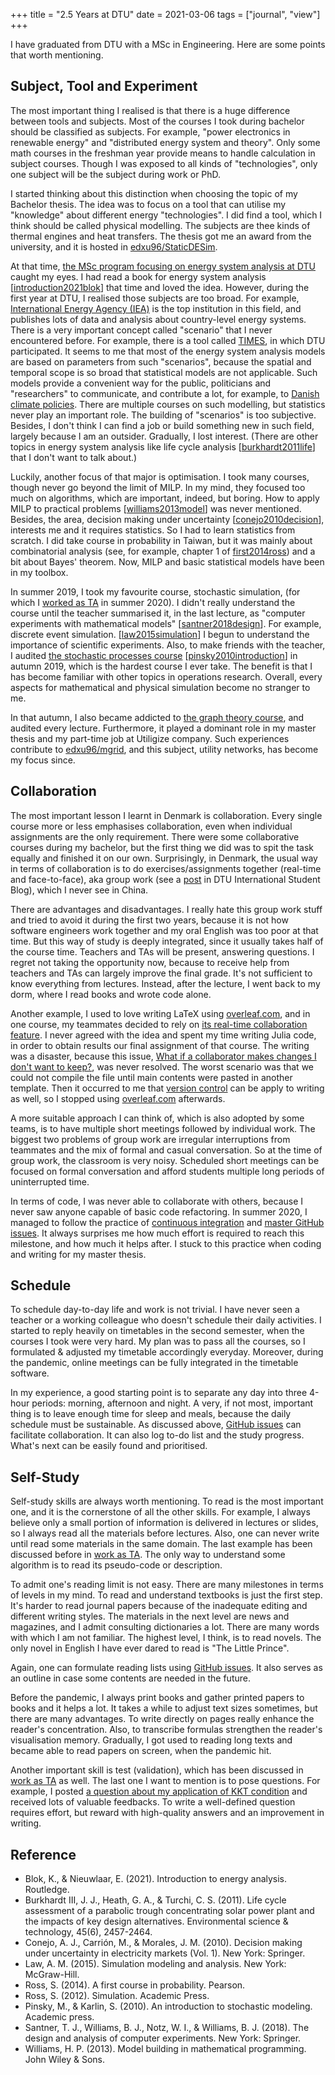 +++
title = "2.5 Years at DTU"
date = 2021-03-06
tags = ["journal", "view"]
+++

I have graduated from DTU with a MSc in Engineering. Here are some points that
worth mentioning.

<!--more-->

## Subject, Tool and Experiment

The most important thing I realised is that there is a huge difference between
tools and subjects. Most of the courses I took during bachelor should be
classified as subjects. For example, "power electronics in renewable energy"
and "distributed energy system and theory". Only some math courses in the
freshman year provide means to handle calculation in subject courses. Though I
was exposed to all kinds of "technologies", only one subject will be the
subject during work or PhD.

I started thinking about this distinction when choosing the topic of my
Bachelor thesis. The idea was to focus on a tool that can utilise my
"knowledge" about different energy "technologies". I did find a tool, which I
think should be called physical modelling. The subjects are thee kinds of
thermal engines and heat transfers. The thesis got me an award from the
university, and it is hosted in
[edxu96/StaticDESim](https://github.com/edxu96/StaticDESim).

At that time, [the MSc program focusing on energy system analysis at
DTU](https://sdb.dtu.dk/2018/35/695) caught my eyes. I had read a book for
energy system analysis [[introduction2021blok](#reference)] that time and loved
the idea. However, during the first year at DTU, I realised those subjects are
too broad. For example, [International Energy Agency
(IEA)](https://www.iea.org/) is the top institution in this field, and
publishes lots of data and analysis about country-level energy systems. There
is a very important concept called "scenario" that I never encountered before.
For example, there is a tool called
[TIMES](https://iea-etsap.org/index.php/etsap-tools/model-generators/times), in
which DTU participated. It seems to me that most of the energy system analysis
models are based on parameters from such "scenarios", because the spatial and
temporal scope is so broad that statistical models are not applicable. Such
models provide a convenient way for the public, politicians and "researchers"
to communicate, and contribute a lot, for example, to [Danish climate
policies](https://ens.dk/en/our-responsibilities/energy-climate-politics/danish-climate-policies).
There are multiple courses on such modelling, but statistics never play an
important role. The building of "scenarios" is too subjective. Besides, I don't
think I can find a job or build something new in such field, largely because I
am an outsider. Gradually, I lost interest. (There are other topics in energy
system analysis like life cycle analysis [[burkhardt2011life](#reference)] that
I don't want to talk about.)

Luckily, another focus of that major is optimisation. I took many courses,
though never go beyond the limit of MILP. In my mind, they focused too much on
algorithms, which are important, indeed, but boring. How to apply MILP to
practical problems [[williams2013model](#reference)] was never mentioned.
Besides, the area, decision making under uncertainty
[[conejo2010decision](#reference)], interests me and it requires statistics. So
I had to learn statistics from scratch. I did take course in probability in
Taiwan, but it was mainly about combinatorial analysis (see, for example,
chapter 1 of [first2014ross](#reference)) and a bit about Bayes' theorem. Now,
MILP and basic statistical models have been in my toolbox.

In summer 2019, I took my favourite course, stochastic simulation, (for which I
[worked as TA](https://edxu96.github.io/post/ta/) in summer 2020). I didn't
really understand the course until the teacher summarised it, in the last
lecture, as "computer experiments with mathematical models"
[[santner2018design](#reference)]. For example, discrete event simulation.
[[law2015simulation](#reference)] I begun to understand the importance of
scientific experiments. Also, to make friends with the teacher, I audited [the
stochastic processes course](http://www2.imm.dtu.dk/courses/02407/)
[[pinsky2010introduction](#reference)] in autumn 2019, which is the hardest
course I ever take. The benefit is that I has become familiar with other topics
in operations research. Overall, every aspects for mathematical and physical
simulation become no stranger to me.

In that autumn, I also became addicted to [the graph theory
course](https://kurser.dtu.dk/course/01227), and audited every lecture.
Furthermore, it played a dominant role in my master thesis and my part-time job
at Utiligize company. Such experiences contribute to
[edxu96/mgrid](https://github.com/edxu96/mgrid), and this subject, utility
networks, has become my focus since.

## Collaboration

The most important lesson I learnt in Denmark is collaboration. Every single
course more or less emphasises collaboration, even when individual assignments
are the only requirement. There were some collaborative courses during my
bachelor, but the first thing we did was to spit the task equally and finished
it on our own. Surprisingly, in Denmark, the usual way in terms of
collaboration is to do exercises/assignments together (real-time and
face-to-face), aka group work (see a
[post](https://int-studentblog.dtu.dk/Group-work-a-way-to-prepare-for-the-real-world)
in DTU International Student Blog), which I never see in China.

There are advantages and disadvantages. I really hate this group work stuff and
tried to avoid it during the first two years, because it is not how software
engineers work together and my oral English was too poor at that time. But this
way of study is deeply integrated, since it usually takes half of the course
time. Teachers and TAs will be present, answering questions. I regret not
taking the opportunity now, because to receive help from teachers and TAs can
largely improve the final grade. It's not sufficient to know everything from
lectures. Instead, after the lecture, I went back to my dorm, where I read
books and wrote code alone.

Another example, I used to love writing LaTeX using
[overleaf.com](https://www.overleaf.com/), and in one course, my teammates
decided to rely on [its real-time collaboration
feature](https://www.overleaf.com/learn/how-to/Sharing_a_project). I never
agreed with the idea and spent my time writing Julia code, in order to obtain
results our final assignment of that course. The writing was a disaster,
because this issue, [What if a collaborator makes changes I don't want to
keep?](https://www.overleaf.com/learn/how-to/What_if_a_collaborator_makes_changes_I_don't_want_to_keep%3F),
was never resolved. The worst scenario was that we could not compile the file
until main contents were pasted in another template. Then it occurred to me
that [version control](https://git-scm.com/) can be apply to writing as well,
so I stopped using [overleaf.com](https://www.overleaf.com/) afterwards.

A more suitable approach I can think of, which is also adopted by some teams,
is to have multiple short meetings followed by individual work. The biggest two
problems of group work are irregular interruptions from teammates and the mix
of formal and casual conversation. So at the time of group work, the classroom
is very noisy. Scheduled short meetings can be focused on formal conversation
and afford students multiple long periods of uninterrupted time.

In terms of code, I was never able to collaborate with others, because I never
saw anyone capable of basic code refactoring. In summer 2020, I managed to
follow the practice of [continuous
integration](https://docs.github.com/en/actions/guides/about-continuous-integration)
and [master GitHub issues](https://guides.github.com/features/issues/). It
always surprises me how much effort is required to reach this milestone, and
how much it helps after. I stuck to this practice when coding and writing for
my master thesis. 

## Schedule

To schedule day-to-day life and work is not trivial. I have never seen a
teacher or a working colleague who doesn't schedule their daily activities. I
started to reply heavily on timetables in the second semester, when the courses
I took were very hard. My plan was to pass all the courses, so I formulated &
adjusted my timetable accordingly everyday. Moreover, during the pandemic,
online meetings can be fully integrated in the timetable software.

In my experience, a good starting point is to separate any day into three
4-hour periods: morning, afternoon and night. A very, if not most, important
thing is to leave enough time for sleep and meals, because the daily schedule
must be sustainable. As discussed above, [GitHub
issues](https://guides.github.com/features/issues/) can facilitate
collaboration. It can also log to-do list and the study progress. What's next
can be easily found and prioritised.

## Self-Study

Self-study skills are always worth mentioning. To read is the most important
one, and it is the cornerstone of all the other skills. For example, I always
believe only a small portion of information is delivered in lectures or slides,
so I always read all the materials before lectures. Also, one can never write
until read some materials in the same domain. The last example has been
discussed before in [work as
TA](https://edxu96.github.io/post/ta/#hints-and-key-points). The only way to
understand some algorithm is to read its pseudo-code or description.

To admit one's reading limit is not easy. There are many milestones in terms of
levels in my mind. To read and understand textbooks is just the first step.
It's harder to read journal papers because of the inadequate editing and
different writing styles. The materials in the next level are news and
magazines, and I admit consulting dictionaries a lot. There are many words with
which I am not familiar. The highest level, I think, is to read novels. The
only novel in English I have ever dared to read is "The Little Prince".

Again, one can formulate reading lists using [GitHub
issues](https://guides.github.com/features/issues/). It also serves as an
outline in case some contents are needed in the future.

Before the pandemic, I always print books and gather printed papers to books
and it helps a lot. It takes a while to adjust text sizes sometimes, but there
are many advantages. To write directly on pages really enhance the reader's
concentration. Also, to transcribe formulas strengthen the reader's
visualisation memory. Gradually, I got used to reading long texts and became
able to read papers on screen, when the pandemic hit.

Another important skill is test (validation), which has been discussed in [work
as TA](https://edxu96.github.io/post/ta/#tests) as well. The last one I want to
mention is to pose questions. For example, I posted [a question about my
application of KKT
condition](https://or.stackexchange.com/questions/4159/simple-nonlinear-programming-using-convexity-analysis-and-kkt)
and received lots of valuable feedbacks. To write a well-defined question
requires effort, but reward with high-quality answers and an improvement in
writing.

## Reference

- Blok, K., & Nieuwlaar, E. (2021). Introduction to energy analysis. Routledge.
- Burkhardt III, J. J., Heath, G. A., & Turchi, C. S. (2011). Life cycle
  assessment of a parabolic trough concentrating solar power plant and the
  impacts of key design alternatives. Environmental science & technology,
  45(6), 2457-2464.
- Conejo, A. J., Carrión, M., & Morales, J. M. (2010). Decision making under
  uncertainty in electricity markets (Vol. 1). New York: Springer.
- Law, A. M. (2015). Simulation modeling and analysis. New York: McGraw-Hill.
- Ross, S. (2014). A first course in probability. Pearson.
- Ross, S. (2012). Simulation. Academic Press.
- Pinsky, M., & Karlin, S. (2010). An introduction to stochastic modeling.
  Academic press.
- Santner, T. J., Williams, B. J., Notz, W. I., & Williams, B. J. (2018). The
  design and analysis of computer experiments. New York: Springer.
- Williams, H. P. (2013). Model building in mathematical programming. John
  Wiley & Sons.
